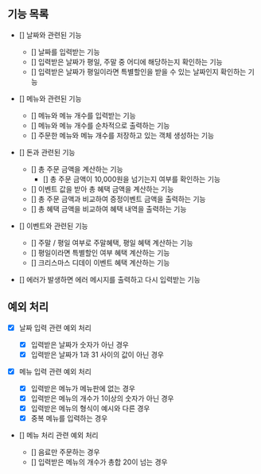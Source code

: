 ## 기능 목록

- [] 날짜와 관련된 기능

  - [] 날짜를 입력받는 기능
  - [] 입력받은 날짜가 평일, 주말 중 어디에 해당하는지 확인하는 기능
  - [] 입력받은 날짜가 평일이라면 특별할인을 받을 수 있는 날짜인지 확인하는 기능

- [] 메뉴와 관련된 기능

  - [] 메뉴와 메뉴 개수를 입력받는 기능
  - [] 메뉴와 메뉴 개수를 순차적으로 출력하는 기능
  - [] 주문한 메뉴와 메뉴 개수를 저장하고 있는 객체 생성하는 기능

- [] 돈과 관련된 기능

  - [] 총 주문 금액을 계산하는 기능
    - [] 총 주문 금액이 10,000원을 넘기는지 여부를 확인하는 기능
  - [] 이벤트 값을 받아 총 혜택 금액을 계산하는 기능
  - [] 총 주문 금액과 비교하여 증정이벤트 금액을 출력하는 기능
  - [] 총 혜택 금액을 비교하여 혜택 내역을 출력하는 기능

- [] 이벤트와 관련된 기능

  - [] 주말 / 평일 여부로 주말혜택, 평일 혜택 계산하는 기능
  - [] 평일이라면 특별할인 여부 혜택 계산하는 기능
  - [] 크리스마스 디데이 이벤트 혜택 계산하는 기능

- [] 에러가 발생하면 에러 메시지를 출력하고 다시 입력받는 기능

## 예외 처리

- [x] 날짜 입력 관련 예외 처리

  - [x] 입력받은 날짜가 숫자가 아닌 경우
  - [x] 입력받은 날짜가 1과 31 사이의 값이 아닌 경우

- [x] 메뉴 입력 관련 예외 처리

  - [x] 입력받은 메뉴가 메뉴판에 없는 경우
  - [x] 입력받은 메뉴의 개수가 1이상의 숫자가 아닌 경우
  - [x] 입력받은 메뉴의 형식이 예시와 다른 경우
  - [x] 중복 메뉴를 입력하는 경우

- [] 메뉴 처리 관련 예외 처리

  - [] 음료만 주문하는 경우
  - [] 입력받은 메뉴의 개수가 총합 20이 넘는 경우
